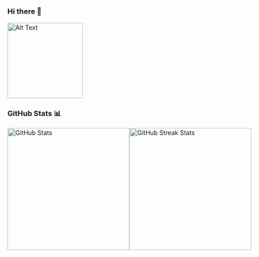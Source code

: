 ### Hi there 👋

<p align="left">
  <img src="https://github.com/IssamLL/IssamLL/blob/main/boxing-cat.gif" alt="Alt Text" width="170">
</p>


### GitHub Stats 📊

<div style="display: flex; justify-content: space-between;">
    <img src="https://github-readme-stats.vercel.app/api?username=IssamLL&theme=radical&hide_border=true&include_all_commits=false&count_private=false" alt="GitHub Stats" style="width: 275px;">
    <img src="https://github-readme-streak-stats.herokuapp.com/?user=IssamLL&theme=radical&hide_border=true" alt="GitHub Streak Stats" style="width: 275px;">
</div>







